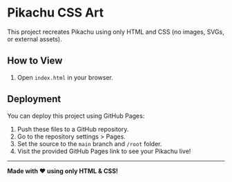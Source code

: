 # Pikachu CSS Art

This project recreates Pikachu using only HTML and CSS (no images, SVGs, or external assets).

## How to View
1. Open `index.html` in your browser.

## Deployment
You can deploy this project using GitHub Pages:
1. Push these files to a GitHub repository.
2. Go to the repository settings > Pages.
3. Set the source to the `main` branch and `/root` folder.
4. Visit the provided GitHub Pages link to see your Pikachu live!

---

**Made with ❤️ using only HTML & CSS!**
